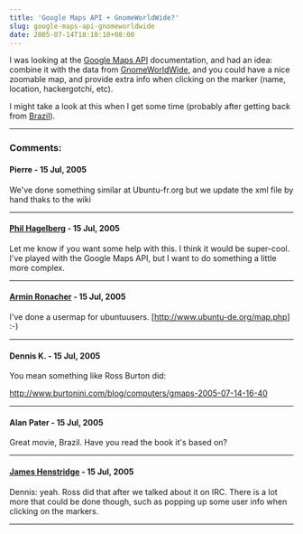 ```yaml
---
title: 'Google Maps API + GnomeWorldWide?'
slug: google-maps-api-gnomeworldwide
date: 2005-07-14T18:10:10+08:00
---
```


I was looking at the [Google Maps API](http://www.google.com/apis/maps/)
documentation, and had an idea: combine it with the data from
[GnomeWorldWide](http://live.gnome.org/GnomeWorldWide), and you could
have a nice zoomable map, and provide extra info when clicking on the
marker (name, location, hackergotchi, etc).

I might take a look at this when I get some time (probably after getting
back from [Brazil](http://www.imdb.com/title/tt0088846/)).

---
### Comments:
#### Pierre - <time datetime="2005-07-15 00:29:29">15 Jul, 2005</time>

We\'ve done something similar at Ubuntu-fr.org but we update the xml
file by hand thaks to the wiki

---
#### [Phil Hagelberg](http://philisha.net) - <time datetime="2005-07-15 00:49:38">15 Jul, 2005</time>

Let me know if you want some help with this. I think it would be
super-cool. I\'ve played with the Google Maps API, but I want to do
something a little more complex.

---
#### [Armin Ronacher](http://www.active-4.com) - <time datetime="2005-07-15 03:23:31">15 Jul, 2005</time>

I\'ve done a usermap for ubuntuusers.
\[<http://www.ubuntu-de.org/map.php>\] :-)

---
#### Dennis K. - <time datetime="2005-07-15 06:29:54">15 Jul, 2005</time>

You mean something like Ross Burton did:

<http://www.burtonini.com/blog/computers/gmaps-2005-07-14-16-40>

---
#### Alan Pater - <time datetime="2005-07-15 06:34:57">15 Jul, 2005</time>

Great movie, Brazil. Have you read the book it\'s based on?

---
#### [James Henstridge](http://blogs.gnome.org/jamesh) - <time datetime="2005-07-15 10:38:41">15 Jul, 2005</time>

Dennis: yeah. Ross did that after we talked about it on IRC. There is a
lot more that could be done though, such as popping up some user info
when clicking on the markers.

---
